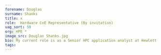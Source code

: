 ```yaml
---
forename: Douglas
surname: Shanks
title: x
role:  Hardware CoE Representative (By invitation)
uag_sort: 50
org: HPE *
image_src: Douglas Shanks.jpg
bio: My current role is as a Senior HPC application analyst at Hewlett Packard Enterprise working as part of the ARCHER2 centre of excellence.<br>My professional interests are broadly in High Performance Computing, Computational Science, and Performance Benchmarking. My academic background is in Applied Mathematics (PhD University of Bath).  Outside of work my main interests are music and staying active outdoors (cricket and hill walking).
tags: 
---
```

